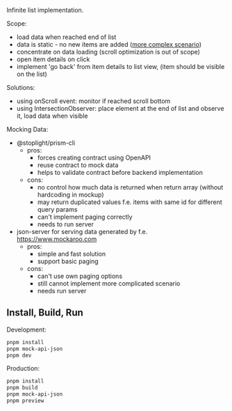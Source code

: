 Infinite list implementation.

Scope:
- load data when reached end of list
- data is static - no new items are added ([more complex scenario](https://phauer.com/2017/web-api-pagination-continuation-token/))
- concentrate on data loading (scroll optimization is out of scope)
- open item details on click 
- implement 'go back' from item details to list view, (item should be visible on the list)

Solutions:
- using onScroll event: monitor if reached scroll bottom
- using IntersectionObserver: place element at the end of list and observe it, load data when visible

Mocking Data:
- @stoplight/prism-cli
  - pros:
    - forces creating contract using OpenAPI
    - reuse contract to mock data
    - helps to validate contract before backend implementation
  - cons:
    - no control how much data is returned when return array (without hardcoding in mockup)
    - may return duplicated values f.e. items with same id for different query params
    - can't implement paging correctly
    - needs to run server
- json-server for serving data generated by f.e. https://www.mockaroo.com
  - pros:
    - simple and fast solution
    - support basic paging
  - cons:
    - can't use own paging options
    - still cannot implement more complicated scenario
    - needs run server

## Install, Build, Run

Development:

```bash
pnpm install
pnpm mock-api-json
pnpm dev
```

Production:

```bash
pnpm install
pnpm build
pnpm mock-api-json
pnpm preview
```



